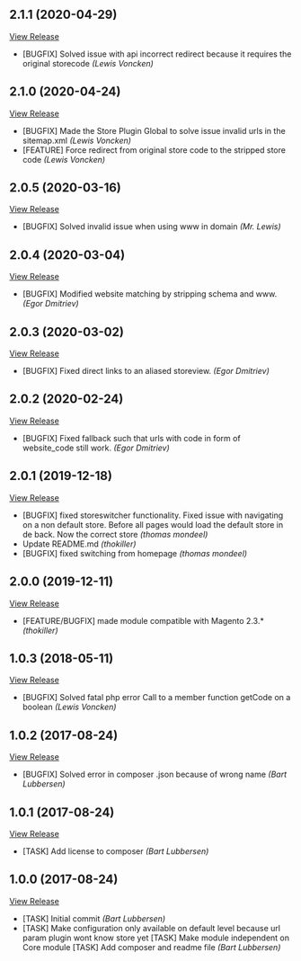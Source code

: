 ## 2.1.1 (2020-04-29)

[View Release](git@github.com:experius/Magento2-Module-Multiple-Website-Store-Code-Url.git/commits/tag/2.1.1)

*  [BUGFIX] Solved issue with api incorrect redirect because it requires the original storecode *(Lewis Voncken)*


## 2.1.0 (2020-04-24)

[View Release](git@github.com:experius/Magento2-Module-Multiple-Website-Store-Code-Url.git/commits/tag/2.1.0)

*  [BUGFIX] Made the Store Plugin Global to solve issue invalid urls in the sitemap.xml *(Lewis Voncken)*
*  [FEATURE] Force redirect from original store code to the stripped store code *(Lewis Voncken)*


## 2.0.5 (2020-03-16)

[View Release](git@github.com:experius/Magento2-Module-Multiple-Website-Store-Code-Url.git/commits/tag/2.0.5)

*  [BUGFIX] Solved invalid issue when using www in domain *(Mr. Lewis)*


## 2.0.4 (2020-03-04)

[View Release](git@github.com:experius/Magento2-Module-Multiple-Website-Store-Code-Url.git/commits/tag/2.0.4)

*  [BUGFIX] Modified website matching by stripping schema and www. *(Egor Dmitriev)*


## 2.0.3 (2020-03-02)

[View Release](git@github.com:experius/Magento2-Module-Multiple-Website-Store-Code-Url.git/commits/tag/2.0.3)

*  [BUGFIX] Fixed direct links to an aliased storeview. *(Egor Dmitriev)*


## 2.0.2 (2020-02-24)

[View Release](git@github.com:experius/Magento2-Module-Multiple-Website-Store-Code-Url.git/commits/tag/2.0.2)

*  [BUGFIX] Fixed fallback such that urls with code in form of website_code still work. *(Egor Dmitriev)*


## 2.0.1 (2019-12-18)

[View Release](git@github.com:experius/Magento2-Module-Multiple-Website-Store-Code-Url.git/commits/tag/2.0.1)

*  [BUGFIX] fixed storeswitcher functionality. Fixed issue with navigating on a non default store. Before all pages would load the default store in de back. Now the correct store *(thomas mondeel)*
*  Update README.md *(thokiller)*
*  [BUGFIX] fixed switching from homepage *(thomas mondeel)*


## 2.0.0 (2019-12-11)

[View Release](git@github.com:experius/Magento2-Module-Multiple-Website-Store-Code-Url.git/commits/tag/2.0.0)

*  [FEATURE/BUGFIX] made module compatible with Magento 2.3.* *(thokiller)*


## 1.0.3 (2018-05-11)

[View Release](git@github.com:experius/Magento2-Module-Multiple-Website-Store-Code-Url.git/commits/tag/1.0.3)

*  [BUGFIX] Solved fatal php error Call to a member function getCode on a boolean *(Lewis Voncken)*


## 1.0.2 (2017-08-24)

[View Release](git@github.com:experius/Magento2-Module-Multiple-Website-Store-Code-Url.git/commits/tag/1.0.2)

*  [BUGFIX] Solved error in composer .json because of wrong name *(Bart Lubbersen)*


## 1.0.1 (2017-08-24)

[View Release](git@github.com:experius/Magento2-Module-Multiple-Website-Store-Code-Url.git/commits/tag/1.0.1)

*  [TASK] Add license to composer *(Bart Lubbersen)*


## 1.0.0 (2017-08-24)

[View Release](git@github.com:experius/Magento2-Module-Multiple-Website-Store-Code-Url.git/commits/tag/1.0.0)

*  [TASK] Initial commit *(Bart Lubbersen)*
*  [TASK] Make configuration only available on default level because url param plugin wont know store yet [TASK] Make module independent on Core module [TASK] Add composer and readme file *(Bart Lubbersen)*


